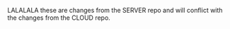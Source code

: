 LALALALA these are changes from the SERVER repo and will conflict with the changes from the CLOUD repo.
